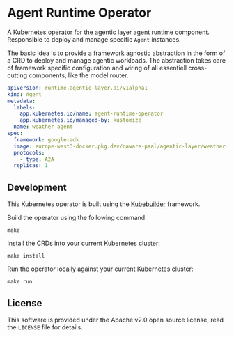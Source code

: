 # Agent Runtime Operator

A Kubernetes operator for the agentic layer agent runtime component.
Responsible to deploy and manage specific `Agent` instances.

The basic idea is to provide a framework agnostic abstraction in the form of 
a CRD to deploy and manage agentic workloads. The abstraction takes care 
of framework specific configuration and wiring of all essentiell cross-cutting 
components, like the model router.

```yaml
apiVersion: runtime.agentic-layer.ai/v1alpha1
kind: Agent
metadata:
  labels:
    app.kubernetes.io/name: agent-runtime-operator
    app.kubernetes.io/managed-by: kustomize
  name: weather-agent
spec:
  framework: google-adk
  image: europe-west3-docker.pkg.dev/qaware-paal/agentic-layer/weather-agent:v0.1.0
  protocols:
    - type: A2A
  replicas: 1
```

## Development

This Kubernetes operator is built using the [Kubebuilder](https://book.kubebuilder.io/) framework.

Build the operator using the following command:

```shell
make
```

Install the CRDs into your current Kubernetes cluster:

```shell
make install
```

Run the operator locally against your current Kubernetes cluster:

```shell
make run
```

## License

This software is provided under the Apache v2.0 open source license, read the `LICENSE` file for details.
